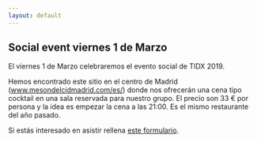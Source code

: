 ```yaml
---
layout: default
---
```


## Social event viernes 1 de Marzo

El viernes 1 de Marzo celebraremos el evento social de TIDX 2019.

Hemos encontrado este sitio en el centro de Madrid (www.mesondelcidmadrid.com/es/) donde
nos ofrecerán una cena tipo cocktail en una sala reservada para nuestro grupo.
El precio son 33 € por persona y la idea es empezar la cena a las 21:00. Es el mismo restaurante
del año pasado.

Si estás interesado en asistir rellena [este formulario](https://goo.gl/forms/1hTfptEUnXG7tSha2).
